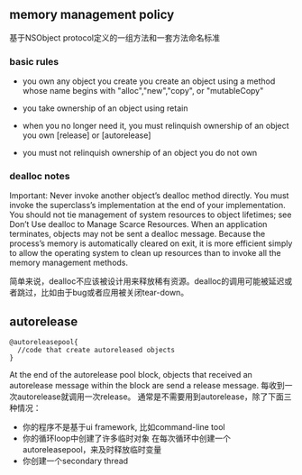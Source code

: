## memory management policy
基于NSObject protocol定义的一组方法和一套方法命名标准

### basic rules
- you own any object you create
you create an object using a method whose name begins with "alloc","new","copy", or "mutableCopy"
- you take ownership of an object using retain

- when you no longer need it, you must relinquish ownership of an object you own
[release] or [autorelease]
- you must not relinquish ownership of an object you do not own

### dealloc notes
Important: Never invoke another object’s dealloc method directly.
You must invoke the superclass’s implementation at the end of your implementation.
You should not tie management of system resources to object lifetimes; see Don’t Use dealloc to Manage Scarce Resources.
When an application terminates, objects may not be sent a dealloc message. Because the process’s memory is automatically cleared on exit, it is more efficient simply to allow the operating system to clean up resources than to invoke all the memory management methods.

简单来说，dealloc不应该被设计用来释放稀有资源。dealloc的调用可能被延迟或者跳过，比如由于bug或者应用被关闭tear-down。

## autorelease
``` objc
@autoreleasepool{
  //code that create autoreleased objects
}
```
At the end of the autorelease pool block, objects that received an autorelease message within the block are send a release message. 每收到一次autorelease就调用一次release。
通常是不需要用到autorelease，除了下面三种情况：
- 你的程序不是基于ui framework, 比如command-line tool
- 你的循环loop中创建了许多临时对象
在每次循环中创建一个autoreleasepool，来及时释放临时变量
- 你创建一个secondary thread
